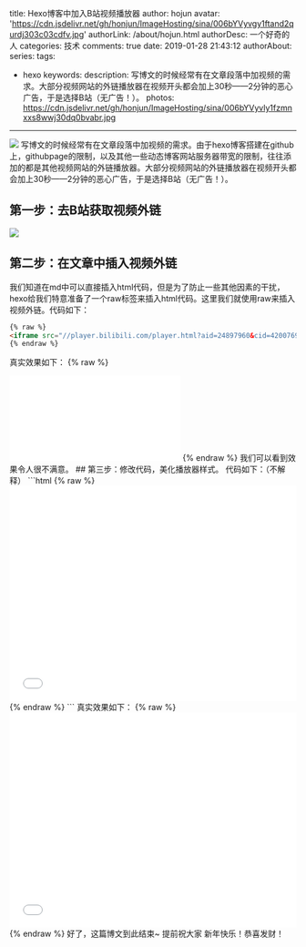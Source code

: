 title: Hexo博客中加入B站视频播放器
author: hojun
avatar: 'https://cdn.jsdelivr.net/gh/honjun/ImageHosting/sina/006bYVyvgy1ftand2qurdj303c03cdfv.jpg'
authorLink: /about/hojun.html
authorDesc: 一个好奇的人
categories: 技术
comments: true
date: 2019-01-28 21:43:12
authorAbout:
series:
tags: 
 - hexo
keywords: 
description: 写博文的时候经常有在文章段落中加视频的需求。大部分视频网站的外链播放器在视频开头都会加上30秒——2分钟的恶心广告，于是选择B站（无广告！）。
photos: https://cdn.jsdelivr.net/gh/honjun/ImageHosting/sina/006bYVyvly1fzmnxxs8wwj30dq0bvabr.jpg
---
![](https://cdn.jsdelivr.net/gh/honjun/ImageHosting/sina/006bYVyvly1fzmnz4ts4uj30o20btdjb.jpg)
写博文的时候经常有在文章段落中加视频的需求。由于hexo博客搭建在github上，githubpage的限制，以及其他一些动态博客网站服务器带宽的限制，往往添加的都是其他视频网站的外链播放器。大部分视频网站的外链播放器在视频开头都会加上30秒——2分钟的恶心广告，于是选择B站（无广告！）。

## 第一步：去B站获取视频外链
![](https://cdn.jsdelivr.net/gh/honjun/ImageHosting/sina/006bYVyvly1fzmnjkshe8j30x50j2dnc.jpg)

## 第二步：在文章中插入视频外链
我们知道在md中可以直接插入html代码，但是为了防止一些其他因素的干扰，hexo给我们特意准备了一个raw标签来插入html代码。这里我们就使用raw来插入视频外链。代码如下：
```html
{% raw %}
<iframe src="//player.bilibili.com/player.html?aid=24897960&cid=42007693&page=3" scrolling="no" border="0" frameborder="no" framespacing="0" allowfullscreen="true"> </iframe>
{% endraw %}
```
真实效果如下：
{% raw %}
<iframe src="//player.bilibili.com/player.html?aid=24897960&cid=42007693&page=3" scrolling="no" border="0" frameborder="no" framespacing="0" allowfullscreen="true"> </iframe>
{% endraw %}
我们可以看到效果令人很不满意。
## 第三步：修改代码，美化播放器样式。
代码如下：（不解释）
```html
{% raw %}
<div style="position: relative; width: 100%; height: 0; padding-bottom: 75%;"><iframe src="//player.bilibili.com/player.html?aid=24897960&cid=42007693&page=3" scrolling="no" border="0" frameborder="no" framespacing="0" allowfullscreen="true" style="position: absolute; width: 100%; height: 100%; left: 0; top: 0;"></iframe></div>
{% endraw %}
```
真实效果如下：
{% raw %}
<div style="position: relative; width: 100%; height: 0; padding-bottom: 75%;"><iframe src="//player.bilibili.com/player.html?aid=24897960&cid=42007693&page=3" scrolling="no" border="0" frameborder="no" framespacing="0" allowfullscreen="true" style="position: absolute; width: 100%; height: 100%; left: 0; top: 0;"></iframe></div>
{% endraw %}
好了，这篇博文到此结束~ 提前祝大家 新年快乐！恭喜发财！